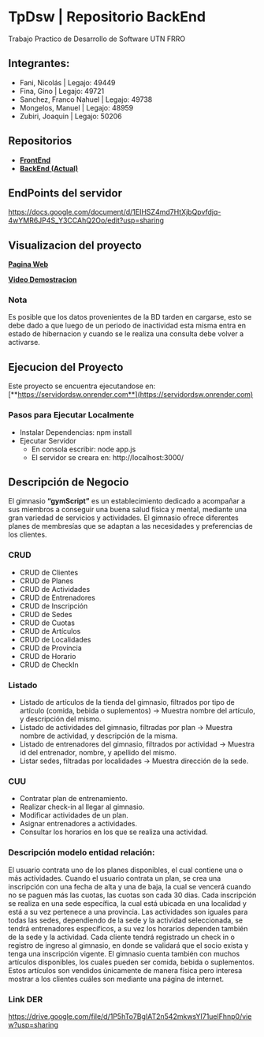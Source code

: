 # TpDsw | Repositorio BackEnd

Trabajo Practico de Desarrollo de Software UTN FRRO

## Integrantes:

- Fani, Nicolás | Legajo: 49449
- Fina, Gino | Legajo: 49721
- Sanchez, Franco Nahuel | Legajo: 49738
- Mongelos, Manuel | Legajo: 48959
- Zubiri, Joaquin | Legajo: 50206

## Repositorios

- [**FrontEnd**](https://github.com/fraancosan/gymScriptFE)
- [**BackEnd (Actual)**](https://github.com/JoaquinZubiri/ServidorDSW)

## EndPoints del servidor

https://docs.google.com/document/d/1EIHSZ4md7HtXjbQpvfdjq-4wYMR6JP4S_Y3CCAhQ2Oo/edit?usp=sharing

## Visualizacion del proyecto

[**Pagina Web**](https://francosanchez.me/gymScriptFE/home)

[**Video Demostracion**](https://youtu.be/uJMpIO53Nyk)

### Nota

Es posible que los datos provenientes de la BD tarden en cargarse, esto se debe dado a que luego de un periodo de inactividad esta misma entra en estado de hibernacion y cuando se le realiza una consulta debe volver a activarse.

## Ejecucion del Proyecto

Este proyecto se encuentra ejecutandose en: [**https://servidordsw.onrender.com**](https://servidordsw.onrender.com)

### Pasos para Ejecutar Localmente

- Instalar Dependencias: npm install
- Ejecutar Servidor
  - En consola escribir: node app.js
  - El servidor se creara en: http://localhost:3000/

## Descripción de Negocio

El gimnasio **“gymScript”** es un establecimiento dedicado a acompañar a sus miembros a conseguir una buena salud física y mental, mediante una gran variedad de servicios y actividades. El gimnasio ofrece diferentes planes de membresías que se adaptan a las necesidades y preferencias de los clientes.

### CRUD

- CRUD de Clientes
- CRUD de Planes
- CRUD de Actividades
- CRUD de Entrenadores
- CRUD de Inscripción
- CRUD de Sedes
- CRUD de Cuotas
- CRUD de Artículos
- CRUD de Localidades
- CRUD de Provincia
- CRUD de Horario
- CRUD de CheckIn

### Listado

- Listado de artículos de la tienda del gimnasio, filtrados por tipo de artículo (comida, bebida o suplementos) → Muestra nombre del artículo, y descripción del mismo.
- Listado de actividades del gimnasio, filtradas por plan → Muestra nombre de actividad, y descripción de la misma.
- Listado de entrenadores del gimnasio, filtrados por actividad → Muestra id del entrenador, nombre, y apellido del mismo.
- Listar sedes, filtradas por localidades → Muestra dirección de la sede.

### CUU

- Contratar plan de entrenamiento.
- Realizar check-in al llegar al gimnasio.
- Modificar actividades de un plan.
- Asignar entrenadores a actividades.
- Consultar los horarios en los que se realiza una actividad.

### Descripción modelo entidad relación:

El usuario contrata uno de los planes disponibles, el cual contiene una o más actividades.
Cuando el usuario contrata un plan, se crea una inscripción con una fecha de alta y una de baja, la cual se vencerá cuando no se paguen más las cuotas, las cuotas son cada 30 dias. Cada inscripción se realiza en una sede específica, la cual está ubicada en una localidad y está a su vez pertenece a una provincia. Las actividades son iguales para todas las sedes, dependiendo de la sede y la actividad seleccionada, se tendrá entrenadores específicos, a su vez los horarios dependen también de la sede y la actividad.
Cada cliente tendrá registrado un check in o registro de ingreso al gimnasio, en donde se validará que el socio exista y tenga una inscripción vigente.
El gimnasio cuenta también con muchos artículos disponibles, los cuales pueden ser comida, bebida o suplementos. Estos artículos son vendidos únicamente de manera física pero interesa mostrar a los clientes cuáles son mediante una página de internet.

### Link DER

https://drive.google.com/file/d/1P5hTo7BgIAT2n542mkwsYI71uelFhnp0/view?usp=sharing
